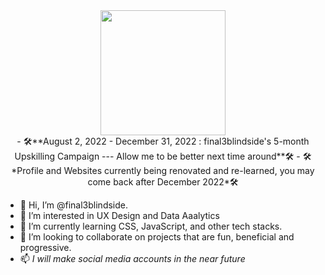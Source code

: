 <div id="header" align="center">
  <img src="https://media.giphy.com/media/1sgetPM00wWqJpVUTl/giphy.gif" width="200" />
</div>
<img src="https://komarev.com/ghpvc/?username=final3blindside&style=flat-square&color=blue" alt="" align="center"/>

<div align="center">
- 🛠️**August 2, 2022 - December 31, 2022 : final3blindside's 5-month Upskilling Campaign --- Allow me to be better next time around**🛠️
- 🛠️*Profile and Websites currently being renovated and re-learned, you may come back after December 2022*🛠️
</div>

- 👋 Hi, I’m @final3blindside.
- 👀 I’m interested in UX Design and Data Aaalytics
- 🌱 I’m currently learning CSS, JavaScript, and other tech stacks.
- 💞️ I’m looking to collaborate on projects that are fun, beneficial and progressive.
- 📫 *I will make social media accounts in the near future*

<!---
final3blindside/final3blindside is a ✨ special ✨ repository because its `README.md` (this file) appears on your GitHub profile.
You can click the Preview link to take a look at your changes.
--->
